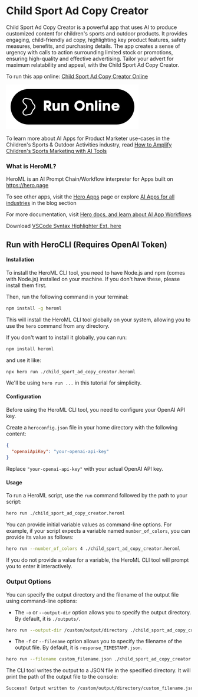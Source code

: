 # Child Sport Ad Copy Creator

Child Sport Ad Copy Creator is a powerful app that uses AI to produce customized content for children's sports and outdoor products. It provides engaging, child-friendly ad copy, highlighting key product features, safety measures, benefits, and purchasing details. The app creates a sense of urgency with calls to action surrounding limited stock or promotions, ensuring high-quality and effective advertising. Tailor your advert for maximum relatability and appeal, with the Child Sport Ad Copy Creator.

To run this app online: [Child Sport Ad Copy Creator Online](https://hero.page/app/child-sport-ad-copy-creator-tailored-ad-copy-for-kid's-sports/CcwtrEPgn6eEAsz5qYaC)

[![Run Child Sport Ad Copy Creator Online](/assets/run.svg)](https://hero.page/app/child-sport-ad-copy-creator-tailored-ad-copy-for-kid's-sports/CcwtrEPgn6eEAsz5qYaC)

To learn more about AI Apps for Product Marketer use-cases in the Children's Sports & Outdoor Activities industry, read [How to Amplify Children's Sports Marketing with AI Tools](https://hero.page/blog/ai/children's-sports-and-outdoor-activities/how-to-amplify-children's-sports-marketing-with-ai-tools/170788)

### What is HeroML?
HeroML is an AI Prompt Chain/Workflow interpreter for Apps built on https://hero.page 

To see other apps, visit the [Hero Apps](https://hero.page/apps) page or explore [AI Apps for all industries](https://hero.page/blog) in the blog section

For more documentation, visit [Hero docs, and learn about AI App Workflows](https://hero.page/tutorials/introduction-to-heroml)

Download [VSCode Syntax Highlighter Ext. here](https://marketplace.visualstudio.com/items?itemName=hero-page.heroml)

## Run with HeroCLI (Requires OpenAI Token)

#### Installation

To install the HeroML CLI tool, you need to have Node.js and npm (comes with Node.js) installed on your machine. If you don't have these, please install them first. 

Then, run the following command in your terminal:

```bash
npm install -g heroml
```

This will install the HeroML CLI tool globally on your system, allowing you to use the `hero` command from any directory.

If you don't want to install it globally, you can run:

```bash
npm install heroml
```

and use it like:

```bash
npx hero run ./child_sport_ad_copy_creator.heroml
```

We'll be using `hero run ...` in this tutorial for simplicity.

#### Configuration

Before using the HeroML CLI tool, you need to configure your OpenAI API key. 

Create a `heroconfig.json` file in your home directory with the following content:

```json
{
  "openaiApiKey": "your-openai-api-key"
}
```

Replace `"your-openai-api-key"` with your actual OpenAI API key.

#### Usage

To run a HeroML script, use the `run` command followed by the path to your script:

```bash
hero run ./child_sport_ad_copy_creator.heroml
```

You can provide initial variable values as command-line options. For example, if your script expects a variable named `number_of_colors`, you can provide its value as follows:

```bash
hero run --number_of_colors 4 ./child_sport_ad_copy_creator.heroml
```

If you do not provide a value for a variable, the HeroML CLI tool will prompt you to enter it interactively.

### Output Options

You can specify the output directory and the filename of the output file using command-line options:

- The `-o` or `--output-dir` option allows you to specify the output directory. By default, it is `./outputs/`.

```bash
hero run --output-dir /custom/output/directory ./child_sport_ad_copy_creator.heroml
```

- The `-f` or `--filename` option allows you to specify the filename of the output file. By default, it is `response_TIMESTAMP.json`.

```bash
hero run --filename custom_filename.json ./child_sport_ad_copy_creator.heroml
```

The CLI tool writes the output to a JSON file in the specified directory. It will print the path of the output file to the console:

```bash
Success! Output written to /custom/output/directory/custom_filename.json
```

